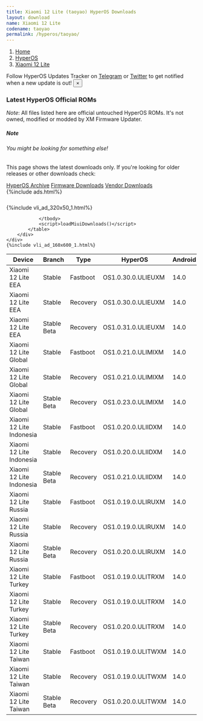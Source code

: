 ```yaml
---
title: Xiaomi 12 Lite (taoyao) HyperOS Downloads
layout: download
name: Xiaomi 12 Lite
codename: taoyao
permalink: /hyperos/taoyao/
---
```

<nav aria-label="breadcrumb">
    <ol class="breadcrumb">
        <li class="breadcrumb-item"><a href="/">Home</a></li>
        <li class="breadcrumb-item"><a href="/hyperos/">HyperOS</a></li>
        <li class="breadcrumb-item active" aria-current="page"><a href="/hyperos/taoyao/">Xiaomi 12 Lite</a></li>
    </ol>
</nav>
<div class="alert alert-primary alert-dismissible fade show" role="alert">
    Follow HyperOS Updates Tracker on <a href="https://t.me/MIUIUpdatesTracker" class="alert-link">Telegram</a>
     or <a href="https://twitter.com/MiFwUpdater" class="alert-link">Twitter</a> to get notified when a new update is out!
    <button type="button" class="close" data-dismiss="alert" aria-label="Close">
        <span aria-hidden="true">&times;</span>
    </button>
</div>

### Latest HyperOS Official ROMs
*Note*: All files listed here are official untouched HyperOS ROMs. It's not owned, modified or modded by XM Firmware Updater.
<div class="card">
  <div class="card-body">
    <h5 class="card-title">Note</h5>
    <h6 class="card-subtitle mb-2 text-muted">You might be looking for something else!</h6>
    <p class="card-text">This page shows the latest downloads only.
     If you're looking for older releases or other downloads check:</p>
    <a href="/archive/hyperos/taoyao/" class="card-link">HyperOS Archive</a>
    <a href="/firmware/taoyao/" class="card-link">Firmware Downloads</a>
    <a href="/vendor/taoyao/" class="card-link">Vendor Downloads</a>
  </div>
</div>
{%include ads.html%}
<div class="row justify-content-center">
    <div class="col-10">
        <div class="table-responsive-md" style="margin-top: 25px;">
            {%include vli_ad_320x50_1.html%}
            <table id="miui" class="display dt-responsive nowrap compact table table-striped table-hover table-sm">
                <thead class="thead-dark">
                    <tr>
                        <th data-ref="device">Device</th>
                        <th data-ref="branch">Branch</th>
                        <th data-ref="type">Type</th>
                        <th data-ref="miui">HyperOS</th>
                        <th data-ref="android">Android</th>
                        <th data-ref="size">Size</th>
                        <th data-ref="size">Date</th>
                        <th data-ref="link">Link</th>
                    </tr>
                </thead>
                <tbody>
                <tr><td>Xiaomi 12 Lite EEA</td><td>Stable</td><td>Fastboot</td><td>OS1.0.30.0.ULIEUXM</td><td>14.0</td><td>6.7 GB</td><td>2025-06-26</td><td><a href="/hyperos/taoyao/stable/OS1.0.30.0.ULIEUXM/">Download</a></td></tr>
<tr><td>Xiaomi 12 Lite EEA</td><td>Stable</td><td>Recovery</td><td>OS1.0.30.0.ULIEUXM</td><td>14.0</td><td>5.3 GB</td><td>2025-07-10</td><td><a href="/hyperos/taoyao/stable/OS1.0.30.0.ULIEUXM/">Download</a></td></tr>
<tr><td>Xiaomi 12 Lite EEA</td><td>Stable Beta</td><td>Recovery</td><td>OS1.0.31.0.ULIEUXM</td><td>14.0</td><td>5.3 GB</td><td>2025-08-18</td><td><a href="/hyperos/taoyao/stable beta/OS1.0.31.0.ULIEUXM/">Download</a></td></tr>
<tr><td>Xiaomi 12 Lite Global</td><td>Stable</td><td>Fastboot</td><td>OS1.0.21.0.ULIMIXM</td><td>14.0</td><td>6.8 GB</td><td>2025-06-26</td><td><a href="/hyperos/taoyao/stable/OS1.0.21.0.ULIMIXM/">Download</a></td></tr>
<tr><td>Xiaomi 12 Lite Global</td><td>Stable</td><td>Recovery</td><td>OS1.0.21.0.ULIMIXM</td><td>14.0</td><td>5.3 GB</td><td>2025-07-10</td><td><a href="/hyperos/taoyao/stable/OS1.0.21.0.ULIMIXM/">Download</a></td></tr>
<tr><td>Xiaomi 12 Lite Global</td><td>Stable Beta</td><td>Recovery</td><td>OS1.0.23.0.ULIMIXM</td><td>14.0</td><td>5.3 GB</td><td>2025-08-20</td><td><a href="/hyperos/taoyao/stable beta/OS1.0.23.0.ULIMIXM/">Download</a></td></tr>
<tr><td>Xiaomi 12 Lite Indonesia</td><td>Stable</td><td>Fastboot</td><td>OS1.0.20.0.ULIIDXM</td><td>14.0</td><td>6.6 GB</td><td>2025-06-26</td><td><a href="/hyperos/taoyao/stable/OS1.0.20.0.ULIIDXM/">Download</a></td></tr>
<tr><td>Xiaomi 12 Lite Indonesia</td><td>Stable</td><td>Recovery</td><td>OS1.0.20.0.ULIIDXM</td><td>14.0</td><td>5.2 GB</td><td>2025-07-10</td><td><a href="/hyperos/taoyao/stable/OS1.0.20.0.ULIIDXM/">Download</a></td></tr>
<tr><td>Xiaomi 12 Lite Indonesia</td><td>Stable Beta</td><td>Recovery</td><td>OS1.0.21.0.ULIIDXM</td><td>14.0</td><td>5.2 GB</td><td>2025-08-20</td><td><a href="/hyperos/taoyao/stable beta/OS1.0.21.0.ULIIDXM/">Download</a></td></tr>
<tr><td>Xiaomi 12 Lite Russia</td><td>Stable</td><td>Fastboot</td><td>OS1.0.19.0.ULIRUXM</td><td>14.0</td><td>6.5 GB</td><td>2025-06-27</td><td><a href="/hyperos/taoyao/stable/OS1.0.19.0.ULIRUXM/">Download</a></td></tr>
<tr><td>Xiaomi 12 Lite Russia</td><td>Stable</td><td>Recovery</td><td>OS1.0.19.0.ULIRUXM</td><td>14.0</td><td>5.2 GB</td><td>2025-07-10</td><td><a href="/hyperos/taoyao/stable/OS1.0.19.0.ULIRUXM/">Download</a></td></tr>
<tr><td>Xiaomi 12 Lite Russia</td><td>Stable Beta</td><td>Recovery</td><td>OS1.0.20.0.ULIRUXM</td><td>14.0</td><td>5.2 GB</td><td>2025-08-20</td><td><a href="/hyperos/taoyao/stable beta/OS1.0.20.0.ULIRUXM/">Download</a></td></tr>
<tr><td>Xiaomi 12 Lite Turkey</td><td>Stable</td><td>Fastboot</td><td>OS1.0.19.0.ULITRXM</td><td>14.0</td><td>6.4 GB</td><td>2025-06-26</td><td><a href="/hyperos/taoyao/stable/OS1.0.19.0.ULITRXM/">Download</a></td></tr>
<tr><td>Xiaomi 12 Lite Turkey</td><td>Stable</td><td>Recovery</td><td>OS1.0.19.0.ULITRXM</td><td>14.0</td><td>5.2 GB</td><td>2025-07-10</td><td><a href="/hyperos/taoyao/stable/OS1.0.19.0.ULITRXM/">Download</a></td></tr>
<tr><td>Xiaomi 12 Lite Turkey</td><td>Stable Beta</td><td>Recovery</td><td>OS1.0.20.0.ULITRXM</td><td>14.0</td><td>5.2 GB</td><td>2025-08-20</td><td><a href="/hyperos/taoyao/stable beta/OS1.0.20.0.ULITRXM/">Download</a></td></tr>
<tr><td>Xiaomi 12 Lite Taiwan</td><td>Stable</td><td>Fastboot</td><td>OS1.0.19.0.ULITWXM</td><td>14.0</td><td>6.2 GB</td><td>2025-06-27</td><td><a href="/hyperos/taoyao/stable/OS1.0.19.0.ULITWXM/">Download</a></td></tr>
<tr><td>Xiaomi 12 Lite Taiwan</td><td>Stable</td><td>Recovery</td><td>OS1.0.19.0.ULITWXM</td><td>14.0</td><td>5.0 GB</td><td>2025-07-10</td><td><a href="/hyperos/taoyao/stable/OS1.0.19.0.ULITWXM/">Download</a></td></tr>
<tr><td>Xiaomi 12 Lite Taiwan</td><td>Stable Beta</td><td>Recovery</td><td>OS1.0.20.0.ULITWXM</td><td>14.0</td><td>5.0 GB</td><td>2025-08-20</td><td><a href="/hyperos/taoyao/stable beta/OS1.0.20.0.ULITWXM/">Download</a></td></tr>

                </tbody>
                <script>loadMiuiDownloads()</script>
            </table>
        </div>
    </div>
    {%include vli_ad_160x600_1.html%}
</div>
